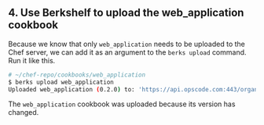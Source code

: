 ## 4. Use Berkshelf to upload the web_application cookbook

Because we know that only `web_application` needs to be uploaded to the Chef server, we can add it as an argument to the `berks upload` command. Run it like this.

```bash
# ~/chef-repo/cookbooks/web_application
$ berks upload web_application
Uploaded web_application (0.2.0) to: 'https://api.opscode.com:443/organizations/your-org-name'
```

The `web_application` cookbook was uploaded because its version has changed.
